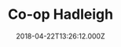 ---
date: 2018-04-22T13:26:12.000Z
title: Co-op Hadleigh
latitude: 52.04431514070028
longitude: 0.9536241009875241
category: checkin
---